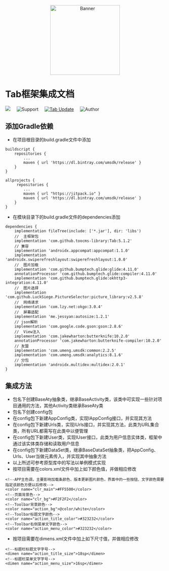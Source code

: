 <p align="center">
  <img src="https://avatars3.githubusercontent.com/u/38806334?s=400&u=b20d7b719e126e45e3d45c0ff04d0597ae3ed703&v=4" width="220" height="220" alt="Banner" />
</p>

# Tab框架集成文档

[![](https://jitpack.io/v/toocms-library/Tab.svg)](https://jitpack.io/#toocms-library/Tab)&#160;&#160;&#160;&#160;&#160;![Support](https://img.shields.io/badge/API-19+-4BC51D.svg)&#160;&#160;&#160;&#160;&#160;[![Tab Update](https://img.shields.io/badge/更新-记录-4BC51D.svg)](https://github.com/toocms-library/Tab/releases)&#160;&#160;&#160;&#160;&#160;![Author](https://img.shields.io/badge/Author-Zero-4BC51D.svg)

## 添加Gradle依赖
- 在项目根目录的build.gradle文件中添加
```
buildscript {
    repositories {
        ...
        maven { url 'https://dl.bintray.com/umsdk/release' }
    }
}
```
```
allprojects {
     repositories {
        ...
        maven { url "https://jitpack.io" }
        maven { url 'https://dl.bintray.com/umsdk/release' }
    }
}
```
- 在模块目录下的build.gradle文件的dependencies添加
```
dependencies {
    implementation fileTree(include: ['*.jar'], dir: 'libs')
    //  主框架包
    implementation 'com.github.toocms-library:Tab:5.1.2'
    // 兼容
    implementation 'androidx.appcompat:appcompat:1.1.0'
    implementation 'androidx.swiperefreshlayout:swiperefreshlayout:1.0.0'
    //  图片加载
    implementation 'com.github.bumptech.glide:glide:4.11.0'
    annotationProcessor 'com.github.bumptech.glide:compiler:4.11.0'
    implementation 'com.github.bumptech.glide:okhttp3-integration:4.11.0'
    //  图片选择
    implementation 'com.github.LuckSiege.PictureSelector:picture_library:v2.5.8'
    //  网络请求
    implementation 'com.lzy.net:okgo:3.0.4'
    //  屏幕适配
    implementation 'me.jessyan:autosize:1.2.1'
    // json解析
    implementation 'com.google.code.gson:gson:2.8.6'
    //  View注入
    implementation 'com.jakewharton:butterknife:10.2.0'
    annotationProcessor 'com.jakewharton:butterknife-compiler:10.2.0'
    // 友盟
    implementation 'com.umeng.umsdk:common:2.2.5'
    implementation 'com.umeng.umsdk:analytics:8.1.6'
    // 分包
    implementation 'androidx.multidex:multidex:2.0.1'
}
```
## 集成方法
- 包名下创建BaseAty抽象类，继承BaseActivity类，该类中可实现一些针对项目通用的方法，其他Activity类继承BaseAty类
- 包名下创建config包
- 在config包下新建AppConfig类，实现IAppConfig接口，并实现其方法
- 在config包下新建Urls类，实现IUrls接口，并实现其方法，此类为URL集合类，所有URL都需写在此类中以便管理
- 在config包下新建User类，实现IUser接口，此类为用户信息实体类，框架中通过该实体类存储和读取用户信息
- 在config包下新建DataSet类，继承BaseDataSet抽象类，把AppConfig、Urls、User当做元素传入，并实现其中抽象方法
- 以上所述可参考原型库中的写法以单例模式实现
- 按项目需要在colors.xml文件中加上如下颜色值，并做相应修改
```
<!--APP主色调，主要影响加载条颜色、版本更新图片颜色，界面中的一些按钮、文字颜色需要指定该颜色方便以后修改-->
<color name="clr_main">#FF5500</color>
<!--页面背景色-->
<color name="clr_bg">#F2F2F2</color>
<!--Toolbar背景颜色-->
<color name="action_bg">@color/white</color>
<!--Toolbar标题文字颜色-->
<color name="action_title_color">#323232</color>
<!--Toolbar右侧菜单文字颜色-->
<color name="action_menu_color">#323232</color>
```
- 按项目需要在dimens.xml文件中加上如下尺寸值，并做相应修改
```
<!--标题栏标题文字字号-->
<dimen name="action_title_size">18sp</dimen>
<!--标题栏菜单文字字号-->
<dimen name="action_menu_size">16sp</dimen>
```
